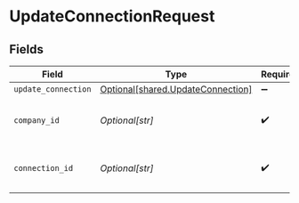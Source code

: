 # UpdateConnectionRequest


## Fields

| Field                                                                            | Type                                                                             | Required                                                                         | Description                                                                      | Example                                                                          |
| -------------------------------------------------------------------------------- | -------------------------------------------------------------------------------- | -------------------------------------------------------------------------------- | -------------------------------------------------------------------------------- | -------------------------------------------------------------------------------- |
| `update_connection`                                                              | [Optional[shared.UpdateConnection]](undefined/models/shared/updateconnection.md) | :heavy_minus_sign:                                                               | N/A                                                                              |                                                                                  |
| `company_id`                                                                     | *Optional[str]*                                                                  | :heavy_check_mark:                                                               | Unique identifier for a company.                                                 | 8a210b68-6988-11ed-a1eb-0242ac120002                                             |
| `connection_id`                                                                  | *Optional[str]*                                                                  | :heavy_check_mark:                                                               | Unique identifier for a connection.                                              | 2e9d2c44-f675-40ba-8049-353bfcb5e171                                             |